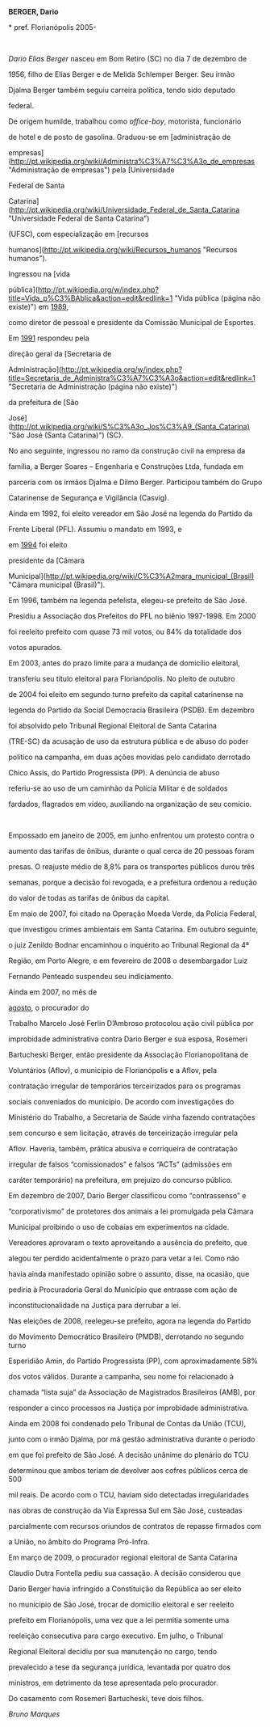 **BERGER, Dario**



\* pref. Florianópolis 2005-



 



*Dario Elias Berger* nasceu em Bom Retiro (SC) no dia 7 de dezembro de

1956, filho de Elias Berger e de Melida Schlemper Berger. Seu irmão

Djalma Berger também seguiu carreira política, tendo sido deputado

federal.



De origem humilde, trabalhou como *office-boy*, motorista, funcionário

de hotel e de posto de gasolina. Graduou-se em [administração de

empresas](http://pt.wikipedia.org/wiki/Administra%C3%A7%C3%A3o_de_empresas "Administração de empresas") pela [Universidade

Federal de Santa

Catarina](http://pt.wikipedia.org/wiki/Universidade_Federal_de_Santa_Catarina "Universidade Federal de Santa Catarina")

(UFSC), com especialização em [recursos

humanos](http://pt.wikipedia.org/wiki/Recursos_humanos "Recursos humanos").



Ingressou na [vida

pública](http://pt.wikipedia.org/w/index.php?title=Vida_p%C3%BAblica&action=edit&redlink=1 "Vida pública (página não existe)") em [1989](http://pt.wikipedia.org/wiki/1989 "1989"),

como diretor de pessoal e presidente da Comissão Municipal de Esportes.

Em [1991](http://pt.wikipedia.org/wiki/1991 "1991") respondeu pela

direção geral da [Secretaria de

Administração](http://pt.wikipedia.org/w/index.php?title=Secretaria_de_Administra%C3%A7%C3%A3o&action=edit&redlink=1 "Secretaria de Administração (página não existe)")

da prefeitura de [São

José](http://pt.wikipedia.org/wiki/S%C3%A3o_Jos%C3%A9_(Santa_Catarina) "São José (Santa Catarina)") (SC).

No ano seguinte, ingressou no ramo da construção civil na empresa da

família, a Berger Soares – Engenharia e Construções Ltda, fundada em

parceria com os irmãos Djalma e Dilmo Berger. Participou também do Grupo

Catarinense de Segurança e Vigilância (Casvig).



Ainda em 1992, foi eleito vereador em São José na legenda do Partido da

Frente Liberal (PFL). Assumiu o mandato em 1993, e

em [1994](http://pt.wikipedia.org/wiki/1994 "1994") foi eleito

presidente da [Câmara

Municipal](http://pt.wikipedia.org/wiki/C%C3%A2mara_municipal_(Brasil) "Câmara municipal (Brasil)").

Em 1996, também na legenda pefelista, elegeu-se prefeito de São José.

Presidiu a Associação dos Prefeitos do PFL no biênio 1997-1998. Em 2000

foi reeleito prefeito com quase 73 mil votos, ou 84% da totalidade dos

votos apurados.



Em 2003, antes do prazo limite para a mudança de domicílio eleitoral,

transferiu seu título eleitoral para Florianópolis. No pleito de outubro

de 2004 foi eleito em segundo turno prefeito da capital catarinense na

legenda do Partido da Social Democracia Brasileira (PSDB). Em dezembro

foi absolvido pelo Tribunal Regional Eleitoral de Santa Catarina

(TRE-SC) da acusação de uso da estrutura pública e de abuso do poder

político na campanha, em duas ações movidas pelo candidato derrotado

Chico Assis, do Partido Progressista (PP). A denúncia de abuso

referiu-se ao uso de um caminhão da Polícia Militar e de soldados

fardados, flagrados em vídeo, auxiliando na organização de seu comício.

 



Empossado em janeiro de 2005, em junho enfrentou um protesto contra o

aumento das tarifas de ônibus, durante o qual cerca de 20 pessoas foram

presas. O reajuste médio de 8,8% para os transportes públicos durou três

semanas, porque a decisão foi revogada, e a prefeitura ordenou a redução

do valor de todas as tarifas de ônibus da capital.



Em maio de 2007, foi citado na Operação Moeda Verde, da Polícia Federal,

que investigou crimes ambientais em Santa Catarina. Em outubro seguinte,

o juiz Zenildo Bodnar encaminhou o inquérito ao Tribunal Regional da 4ª

Região, em Porto Alegre, e em fevereiro de 2008 o desembargador Luiz

Fernando Penteado suspendeu seu indiciamento.



Ainda em 2007, no mês de

[agosto](http://pt.wikipedia.org/wiki/Agosto "Agosto"), o procurador do

Trabalho Marcelo José Ferlin D’Ambroso protocolou ação civil pública por

improbidade administrativa contra Dario Berger e sua esposa, Rosemeri

Bartucheski Berger, então presidente da Associação Florianopolitana de

Voluntários (Aflov), o município de Florianópolis e a Aflov, pela

contratação irregular de temporários terceirizados para os programas

sociais conveniados do município. De acordo com investigações do

Ministério do Trabalho, a Secretaria de Saúde vinha fazendo contratações

sem concurso e sem licitação, através de terceirização irregular pela

Aflov. Haveria, também, prática abusiva e corriqueira de contratação

irregular de falsos “comissionados” e falsos “ACTs” (admissões em

caráter temporário) na prefeitura, em prejuízo do concurso público.



Em dezembro de 2007, Dario Berger classificou como “contrassenso” e

“corporativismo” de protetores dos animais a lei promulgada pela Câmara

Municipal proibindo o uso de cobaias em experimentos na cidade.

Vereadores aprovaram o texto aproveitando a ausência do prefeito, que

alegou ter perdido acidentalmente o prazo para vetar a lei. Como não

havia ainda manifestado opinião sobre o assunto, disse, na ocasião, que

pediria à Procuradoria Geral do Município que entrasse com ação de

inconstitucionalidade na Justiça para derrubar a lei.



Nas eleições de 2008, reelegeu-se prefeito, agora na legenda do Partido

do Movimento Democrático Brasileiro (PMDB), derrotando no segundo turno

Esperidião Amin, do Partido Progressista (PP), com aproximadamente 58%

dos votos válidos. Durante a campanha, seu nome foi relacionado à

chamada “lista suja” da Associação de Magistrados Brasileiros (AMB), por

responder a cinco processos na Justiça por improbidade administrativa.

Ainda em 2008 foi condenado pelo Tribunal de Contas da União (TCU),

junto com o irmão Djalma, por má gestão administrativa durante o período

em que foi prefeito de São José. A decisão unânime do plenário do TCU

determinou que ambos teriam de devolver aos cofres públicos cerca de 500

mil reais. De acordo com o TCU, haviam sido detectadas irregularidades

nas obras de construção da Via Expressa Sul em São José, custeadas

parcialmente com recursos oriundos de contratos de repasse firmados com

a União, no âmbito do Programa Pró-Infra.



Em março de 2009, o procurador regional eleitoral de Santa Catarina

Claudio Dutra Fontella pediu sua cassação. A decisão considerou que

Dario Berger havia infringido a Constituição da República ao ser eleito

no município de São José, trocar de domicílio eleitoral e ser reeleito

prefeito em Florianópolis, uma vez que a lei permitia somente uma

reeleição consecutiva para cargo executivo. Em julho, o Tribunal

Regional Eleitoral decidiu por sua manutenção no cargo, tendo

prevalecido a tese da segurança jurídica, levantada por quatro dos

ministros, em detrimento da tese apresentada pelo procurador.



Do casamento com Rosemeri Bartucheski, teve dois filhos.



*Bruno Marques*



 



